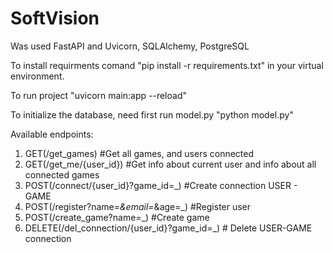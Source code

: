 # SoftVision
Was used FastAPI and Uvicorn, SQLAlchemy, PostgreSQL

To install requirments comand "pip install -r requirements.txt" in your virtual environment. 

To run project "uvicorn main:app --reload"

To initialize the database, need first run model.py "python model.py"

Available endpoints:
  1) GET(/get_games) #Get all games, and users connected
  2) GET(/get_me/{user_id}) #Get info about current user and info about all connected games
  3) POST(/connect/{user_id}?game_id=_) #Create connection USER - GAME
  4) POST(/register?name=_&email=_&age=_) #Register user
  5) POST(/create_game?name=_) #Create game
  6) DELETE(/del_connection/{user_id}?game_id=_) # Delete USER-GAME connection
